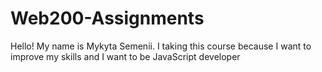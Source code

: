 # Web200-Assignments
Hello! My name is Mykyta Semenii.
I taking this course because I want to improve my skills and I want to be JavaScript developer
